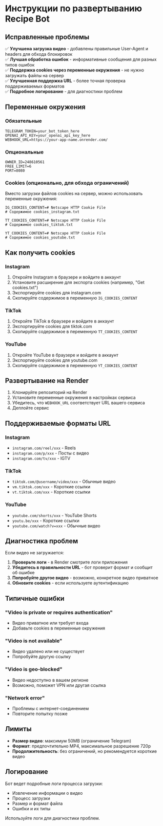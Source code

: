 # Инструкции по развертыванию Recipe Bot

## Исправленные проблемы

✅ **Улучшена загрузка видео** - добавлены правильные User-Agent и headers для обхода блокировок  
✅ **Лучшая обработка ошибок** - информативные сообщения для разных типов ошибок  
✅ **Поддержка cookies через переменные окружения** - не нужно загружать файлы на сервер  
✅ **Улучшенная поддержка URL** - более точная проверка поддерживаемых форматов  
✅ **Подробное логирование** - для диагностики проблем  

## Переменные окружения

### Обязательные
```
TELEGRAM_TOKEN=your_bot_token_here
OPENAI_API_KEY=your_openai_api_key_here
WEBHOOK_URL=https://your-app-name.onrender.com/
```

### Опциональные
```
OWNER_ID=248610561
FREE_LIMIT=6
PORT=8080
```

### Cookies (опционально, для обхода ограничений)

Вместо загрузки файлов cookies на сервер, можно использовать переменные окружения:

```
IG_COOKIES_CONTENT=# Netscape HTTP Cookie File
# Содержимое cookies_instagram.txt

TT_COOKIES_CONTENT=# Netscape HTTP Cookie File  
# Содержимое cookies_tiktok.txt

YT_COOKIES_CONTENT=# Netscape HTTP Cookie File
# Содержимое cookies_youtube.txt
```

## Как получить cookies

### Instagram
1. Откройте Instagram в браузере и войдите в аккаунт
2. Установите расширение для экспорта cookies (например, "Get cookies.txt")
3. Экспортируйте cookies для instagram.com
4. Скопируйте содержимое в переменную `IG_COOKIES_CONTENT`

### TikTok
1. Откройте TikTok в браузере и войдите в аккаунт
2. Экспортируйте cookies для tiktok.com
3. Скопируйте содержимое в переменную `TT_COOKIES_CONTENT`

### YouTube
1. Откройте YouTube в браузере и войдите в аккаунт
2. Экспортируйте cookies для youtube.com
3. Скопируйте содержимое в переменную `YT_COOKIES_CONTENT`

## Развертывание на Render

1. Клонируйте репозиторий на Render
2. Установите переменные окружения в настройках сервиса
3. Убедитесь, что `WEBHOOK_URL` соответствует URL вашего сервиса
4. Деплойте сервис

## Поддерживаемые форматы URL

### Instagram
- `instagram.com/reel/xxx` - Reels
- `instagram.com/p/xxx` - Посты с видео
- `instagram.com/tv/xxx` - IGTV

### TikTok
- `tiktok.com/@username/video/xxx` - Обычные видео
- `vm.tiktok.com/xxx` - Короткие ссылки
- `vt.tiktok.com/xxx` - Короткие ссылки

### YouTube
- `youtube.com/shorts/xxx` - YouTube Shorts
- `youtu.be/xxx` - Короткие ссылки
- `youtube.com/watch?v=xxx` - Обычные видео

## Диагностика проблем

Если видео не загружается:

1. **Проверьте логи** - в Render смотрите логи приложения
2. **Убедитесь в правильности URL** - бот проверит формат и сообщит об ошибке
3. **Попробуйте другое видео** - возможно, конкретное видео приватное
4. **Обновите cookies** - если используете аутентификацию

## Типичные ошибки

### "Video is private or requires authentication"
- Видео приватное или требует входа
- Добавьте cookies в переменные окружения

### "Video is not available"
- Видео удалено или не существует
- Попробуйте другую ссылку

### "Video is geo-blocked"
- Видео недоступно в вашем регионе
- Возможно, поможет VPN или другая ссылка

### "Network error"
- Проблемы с интернет-соединением
- Повторите попытку позже

## Лимиты

- **Размер видео**: максимум 50MB (ограничение Telegram)
- **Формат**: предпочтительно MP4, максимальное разрешение 720p
- **Продолжительность**: без ограничений, но рекомендуется короткие видео

## Логирование

Бот ведет подробные логи процесса загрузки:
- Извлечение информации о видео
- Процесс загрузки
- Размер и формат файла
- Ошибки и их типы

Используйте логи для диагностики проблем.